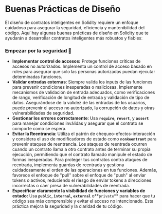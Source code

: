 # Buenas Prácticas de Diseño

El diseño de contratos inteligentes en Solidity requiere un enfoque cuidadoso para asegurar la seguridad, eficiencia y mantenibilidad del código. Aquí hay algunas buenas prácticas de diseño en Solidity que te ayudarán a desarrollar contratos inteligentes más robustos y fiables:

### Empezar por la seguridad 🔑

* **Implementar control de accesos:** Protege funciones críticas de accesos no autorizados. Implementa un control de acceso basado en roles para asegurar que solo las personas autorizadas puedan ejecutar determinadas funciones.
* **Validar entradas externas**: Siempre valida los inputs de las funciones para prevenir condiciones inesperadas o maliciosas. Implemente mecanismos de validación de entrada adecuados, como verificaciones de rango, verificación de longitud de entrada y validación de tipo de datos. Asegurándose de la validez de las entradas de los usuarios, puede prevenir el acceso no autorizado, la corrupción de datos y otras vulnerabilidades de seguridad.
* **Gestionar los errores correctamente**: Usa **`require`**, **`revert`**, y **`assert`** para manejar condiciones inválidas y asegurar que el contrato se comporte como se espera.
* **Evitar la Reentrancia**: Utiliza el patrón de chequeo-efectos-interacción y considera el uso de modificadores de estado como **`nonReentrant`** para prevenir ataques de reentrancia. Los ataques de reentrada ocurren cuando un contrato llama a otro contrato antes de terminar su propia ejecución, permitiendo que el contrato llamado manipule el estado de formas inesperadas. Para proteger tus contratos contra ataques de reentrada, implementa guardas de reentrada y gestiona cuidadosamente el orden de las operaciones en tus funciones. Además, favorece el enfoque de "pull" sobre el enfoque de "push" al enviar tokens o activos, reduciendo el riesgo de enviar tokens a direcciones incorrectas o caer presa de vulnerabilidades de reentrada.
* **Especificar claramente la visibilidad de funciones y variables de estado:** Usa **`public`, `internal`, `external`** o\*\*`private`\*\* para hacer que tu código sea más comprensible y evitar el acceso no intencionado. Esta práctica mejora la seguridad y la claridad de tu código.
